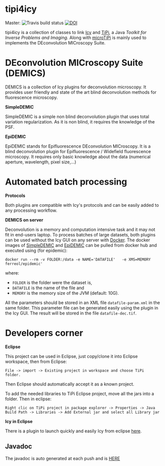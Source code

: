 tipi4icy
========

Master: ![Travis build status](https://travis-ci.org/FerreolS/tipi4icy.svg?branch=master)  [![DOI](https://zenodo.org/badge/25529468.svg)](https://zenodo.org/badge/latestdoi/25529468)


tipi4icy is a collection of classes to link  [Icy](http://icy.bioimageanalysis.org/)  and  [TiPi](https://github.com/emmt/TiPi), a Java *Toolkit for Inverse Problems and Imaging*. Along with [microTiPi](https://github.com/FerreolS/microTiPi) is mainly used to implements the DEconvolution MICroscopy Suite.

DEconvolution MICroscopy Suite (DEMICS)
========

DEMICS is a collection of Icy plugins for deconvolution microscopy. It  provides user friendly and state of the art blind deconvolution methods for  fluorescence microscopy.

**SimpleDEMIC**

SimpleDEMIC is a simple non blind deconvolution plugin that uses total variation regularization. As it is non blind, it requires the knowledge of the PSF.

**EpiDEMIC**

EpiDEMIC stands for Epifluorescence DEconvolution MICroscopy. It is a blind deconvolution plugin for Epifluorescence / Widefield fluorescence microscopy. It requires only basic knowledge about the data (numerical aperture, wavelength, pixel size,...)

Automated batch processing
========

**Protocols**

Both plugins are compatible with Icy's protocols and can be easily added to any processing workflow.

**DEMICS on server**


Deconvolution is a memory and computation intensive task and it may not fit in end-users laptop. To process batches of large datasets, both plugins can be used without the Icy GUI on any server with [Docker](https://www.docker.com/). The docker images of [SimpleDEMIC](https://hub.docker.com/r/ferreol/simpledemic/) and [EpiDEMIC](https://hub.docker.com/r/ferreol/epidemic/) can be pulled from docker hub and executed using (for epidemic):
```
docker run --rm -v FOLDER:/data -e NAME='DATAFILE'   -e XMS=MEMORY ferreol/epidemic'
 ```
  where:
  - `FOLDER` is the folder were the dataset is,
  - `DATAFILE` is the name of the file and 
  - `MEMORY` is the memory size of the JVM (default: 10G). 
  
 All the parameters should be stored in an XML file `datafile-param.xml` in the same folder. This parameter file can be generated easily using the plugin in the Icy GUI. The result will be stored in the file `datafile-dec.tif`.


Developers corner
=======

**Eclipse**

This project can be used in Eclipse, just copy/clone it into Eclipse workspace, then from Eclipse: 

```
File -> import -> Existing project in workspace and choose TiPi folder.
```

Then Eclipse should automatically accept it as a known project.

To add the needed libraries to TiPi Eclipse project, move all the jars into a folder. Then in eclipse:

```
Right clic on TiPi project in package explorer -> Properties -> Java Build Path -> Libraries -> Add External jar and select all Library jar
```

**Icy in Eclipse**

There is a plugin to launch quickly and easily Icy from eclipse [here](http://icy.bioimageanalysis.org/index.php?display=startDevWithIcy).


## Javadoc

The javadoc is auto generated at each push and is [HERE](http://ferreols.github.io/tipi4icy)

